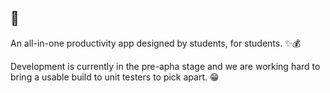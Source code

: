 ## <NO-WORKING-TITLE>  🚀

An all-in-one productivity app designed by students, for students. ✨💰

Development is currently in the pre-apha stage and we are working hard to bring a usable build to unit testers to pick apart. 😁